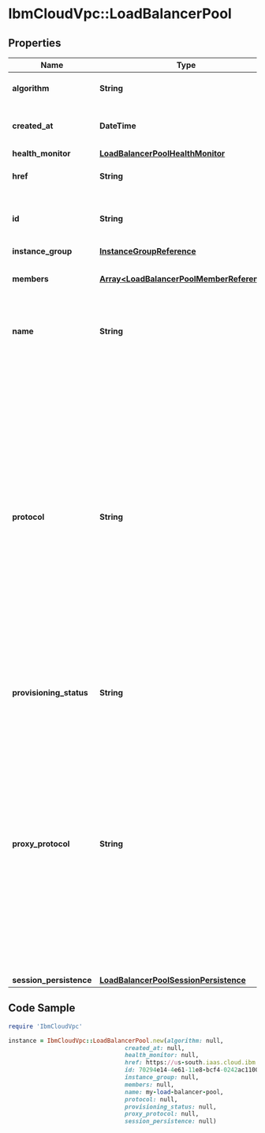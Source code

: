 # IbmCloudVpc::LoadBalancerPool

## Properties

Name | Type | Description | Notes
------------ | ------------- | ------------- | -------------
**algorithm** | **String** | The load balancing algorithm. | 
**created_at** | **DateTime** | The date and time that this pool was created | 
**health_monitor** | [**LoadBalancerPoolHealthMonitor**](LoadBalancerPoolHealthMonitor.md) |  | 
**href** | **String** | The pool&#39;s canonical URL. | 
**id** | **String** | The unique identifier for this load balancer pool | 
**instance_group** | [**InstanceGroupReference**](InstanceGroupReference.md) |  | [optional] 
**members** | [**Array&lt;LoadBalancerPoolMemberReference&gt;**](LoadBalancerPoolMemberReference.md) | The backend server members of the pool | [optional] 
**name** | **String** | The user-defined name for this load balancer pool | 
**protocol** | **String** | The protocol used for this load balancer pool.  The enumerated values for this property are expected to expand in the future. When processing this property, check for and log unknown values. Optionally halt processing and surface the error, or bypass the pool on which the unexpected property value was encountered. | 
**provisioning_status** | **String** | The provisioning status of this pool | 
**proxy_protocol** | **String** | The PROXY protocol setting for this pool: - &#x60;v1&#x60;: Enabled with version 1 (human-readable header format) - &#x60;v2&#x60;: Enabled with version 2 (binary header format) - &#x60;disabled&#x60;: Disabled  Supported by load balancers in the &#x60;application&#x60; family (otherwise always &#x60;disabled&#x60;). | 
**session_persistence** | [**LoadBalancerPoolSessionPersistence**](LoadBalancerPoolSessionPersistence.md) |  | [optional] 

## Code Sample

```ruby
require 'IbmCloudVpc'

instance = IbmCloudVpc::LoadBalancerPool.new(algorithm: null,
                                 created_at: null,
                                 health_monitor: null,
                                 href: https://us-south.iaas.cloud.ibm.com/v1/load_balancers/dd754295-e9e0-4c9d-bf6c-58fbc59e5727/pools/70294e14-4e61-11e8-bcf4-0242ac110004,
                                 id: 70294e14-4e61-11e8-bcf4-0242ac110004,
                                 instance_group: null,
                                 members: null,
                                 name: my-load-balancer-pool,
                                 protocol: null,
                                 provisioning_status: null,
                                 proxy_protocol: null,
                                 session_persistence: null)
```


